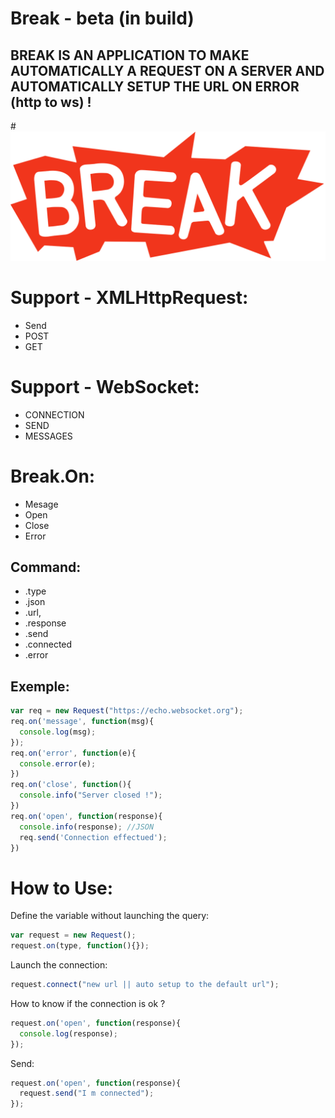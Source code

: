 # Break - beta (in build)
BREAK IS AN APPLICATION TO MAKE AUTOMATICALLY A REQUEST ON A SERVER AND AUTOMATICALLY SETUP THE URL ON ERROR (http to ws) !
-----------------

#<img alt="Break" title="Break" src="img/break.png"/>

# Support - XMLHttpRequest:
* Send
* POST
* GET

# Support - WebSocket:
* CONNECTION
* SEND
* MESSAGES

# Break.On:
* Mesage
* Open
* Close
* Error

Command:
---------------------------------------------------------------------
* .type
* .json
* .url, 
* .response
* .send
* .connected
* .error

Exemple:
-------------------------------------------------
```js
var req = new Request("https://echo.websocket.org");
req.on('message', function(msg){
  console.log(msg);
});
req.on('error', function(e){
  console.error(e);
})
req.on('close', function(){
  console.info("Server closed !");
})
req.on('open', function(response){
  console.info(response); //JSON
  req.send('Connection effectued');
})
```

# How to Use:

Define the variable without launching the query:

```js
var request = new Request();
request.on(type, function(){});
```

Launch the connection:

```js
request.connect("new url || auto setup to the default url");
```

How to know if the connection is ok ?

```js
request.on('open', function(response){
  console.log(response);
});
```
Send:
```js
request.on('open', function(response){
  request.send("I m connected");
});
```
